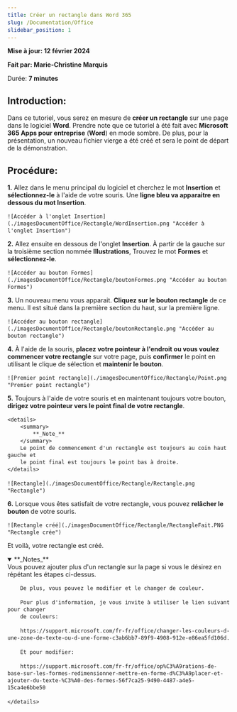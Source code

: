 ```yaml
---
title: Créer un rectangle dans Word 365
slug: /Documentation/Office
slidebar_position: 1
---
```


**Mise à jour: 12 février 2024**

**Fait par: Marie-Christine Marquis**

Durée: **7 minutes**

## **Introduction:**

Dans ce tutoriel, vous serez en mesure de **créer un rectangle** sur une page dans le logiciel **Word**. 
Prendre note que ce tutoriel à été fait avec **Microsoft 365 Apps pour entreprise** (**Word**) en mode 
sombre. De plus, pour la présentation, un nouveau fichier vierge a été créé et sera le point de départ 
de la démonstration.

## **Procédure:**

**1.** Allez dans le menu principal du logiciel et cherchez le mot **Insertion** et 
	**sélectionnez-le** à l'aide de votre souris. Une **ligne bleu va apparaitre 
	en dessous du mot Insertion**.

	![Accéder à l'onglet Insertion](./imagesDocumentOffice/Rectangle/WordInsertion.png "Accéder à l'onglet Insertion")

**2.** Allez ensuite en dessous de l'onglet **Insertion**. À partir de la gauche sur la
	troisième section nommée **Illustrations**, Trouvez le mot **Formes** et
	**sélectionnez-le**.

	![Accéder au bouton Formes](./imagesDocumentOffice/Rectangle/boutonFormes.png "Accéder au bouton Formes")

**3.** Un nouveau menu vous apparait. **Cliquez sur le bouton rectangle** de ce menu. Il est situé
	dans la première section du haut, sur la première ligne.

	![Accéder au bouton rectangle](./imagesDocumentOffice/Rectangle/boutonRectangle.png "Accéder au bouton rectangle")

**4.** À l'aide de la souris, **placez votre pointeur à l'endroit ou vous voulez commencer 
	votre rectangle** sur votre page, puis **confirmer** le point en utilisant le clique de 
	sélection et **maintenir le bouton**. 

	![Premier point rectangle](./imagesDocumentOffice/Rectangle/Point.png "Premier point rectangle")	 

**5.** Toujours à l'aide de votre souris et en maintenant toujours votre bouton, **dirigez 
	votre pointeur vers le point final de votre rectangle**. 

	<details> 
		<summary>
			**_Note_**
		</summary> 
		Le point de commencement d'un rectangle est toujours au coin haut gauche et
		le point final est toujours le point bas à droite.
	</details>
	
	![Rectangle](./imagesDocumentOffice/Rectangle/Rectangle.png "Rectangle")	

**6.** Lorsque vous êtes satisfait de votre rectangle, vous pouvez **relâcher le bouton** de
	votre souris.

	![Rectangle créé](./imagesDocumentOffice/Rectangle/RectangleFait.PNG "Rectangle crée")	

Et voilà, votre rectangle est créé. 

<details open> 
		<summary>
			**_Notes_**
		</summary> 
		Vous pouvez ajouter plus d'un rectangle sur la page si vous le désirez en 
		répétant les étapes ci-dessus. 
		
		De plus, vous pouvez le modifier et le changer de couleur. 

		Pour plus d'information, je vous invite à utiliser le lien suivant pour changer 
		de couleurs: 

		https://support.microsoft.com/fr-fr/office/changer-les-couleurs-d-une-zone-de-texte-ou-d-une-forme-c3ab6bb7-89f9-4908-912e-e86ea5fd106d.

		Et pour modifier:
		
		https://support.microsoft.com/fr-fr/office/op%C3%A9rations-de-base-sur-les-formes-redimensionner-mettre-en-forme-d%C3%A9placer-et-ajouter-du-texte-%C3%A0-des-formes-56f7ca25-9490-4487-a4e5-15ca4e6bbe50

	</details>